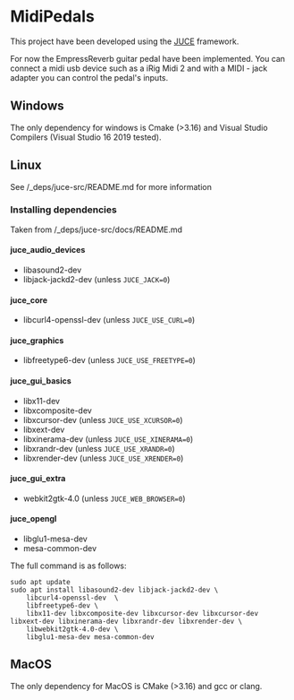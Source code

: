 # MidiPedals #

This project have been developed using the [JUCE](https://juce.com/) framework.

For now the EmpressReverb guitar pedal have been implemented. You can connect a midi usb device such as a iRig Midi 2 and with a MIDI - jack adapter you can control the pedal's inputs.

## Windows ##

The only dependency for windows is Cmake (>3.16) and Visual Studio Compilers (Visual Studio 16 2019 tested).

## Linux ##

See <build-path>/\_deps/juce-src/README.md for more information

### Installing dependencies ###

Taken from <build-path>/\_deps/juce-src/docs/README.md

#### juce_audio_devices
- libasound2-dev
- libjack-jackd2-dev (unless `JUCE_JACK=0`)

#### juce_core
- libcurl4-openssl-dev (unless `JUCE_USE_CURL=0`)

#### juce_graphics
- libfreetype6-dev (unless `JUCE_USE_FREETYPE=0`)

#### juce_gui_basics
- libx11-dev
- libxcomposite-dev
- libxcursor-dev (unless `JUCE_USE_XCURSOR=0`)
- libxext-dev
- libxinerama-dev (unless `JUCE_USE_XINERAMA=0`)
- libxrandr-dev (unless `JUCE_USE_XRANDR=0`)
- libxrender-dev (unless `JUCE_USE_XRENDER=0`)

#### juce_gui_extra
- webkit2gtk-4.0 (unless `JUCE_WEB_BROWSER=0`)

#### juce_opengl
- libglu1-mesa-dev
- mesa-common-dev

The full command is as follows:

    sudo apt update
    sudo apt install libasound2-dev libjack-jackd2-dev \
        libcurl4-openssl-dev  \
        libfreetype6-dev \
        libx11-dev libxcomposite-dev libxcursor-dev libxcursor-dev libxext-dev libxinerama-dev libxrandr-dev libxrender-dev \
        libwebkit2gtk-4.0-dev \
        libglu1-mesa-dev mesa-common-dev


## MacOS ##

The only dependency for MacOS is CMake (>3.16) and gcc or clang.
